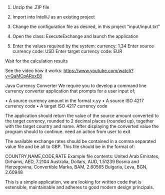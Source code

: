 1) Unzip the .ZIP file

2) Import into IntelliJ as an existing project

3) Change the configuration file as desired, in this project
    "input/input.txt"

4) Open the class: ExecuteExchange and launch the application

5) Enter the values required by the system:
   currency:
    1,34
   Enter source currency code:
    USD
   Enter target currency code:
    EUR

  Wait for the calculation results
  
See the video how it works:
 https://www.youtube.com/watch?v=QaMCpARoxE8
  

Java Currency Converter
We require you to develop a command line currency converter application that prompts for
a user input of;

• A source currency amount in the format x.yy
• A source ISO 4217 currency code
• A target ISO 4217 currency code

The application should return the value of the source amount converted to the target
currency, rounded to 2 decimal places (rounded up), together with the target country and
name. 
After displaying the converted value the program should to continue.
need an action from user to exit 

The available exchange rates should be contained in a comma separated value file and be all
to GBP. This file should be in the format of:

COUNTRY,NAME,CODE,RATE
Example file contents:
United Arab Emirates, Dirhams, AED, 7.2104
Australia, Dollars, AUD, 1.51239
Bosnia and Herzegovina, Convertible Marka, BAM, 2.60565
Bulgaria, Leva, BGN, 2.60948

This is a simple application, we are looking for written code that is extensible, maintainable
and adheres to good modern design principals.
